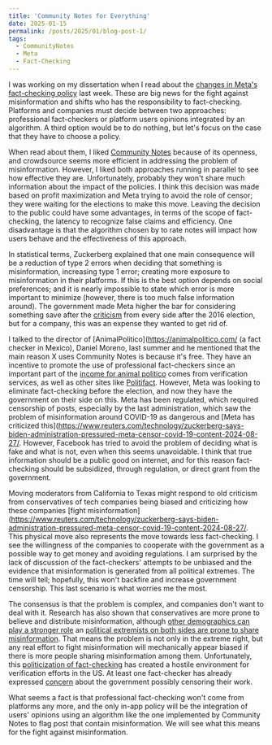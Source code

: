 ```yaml
---
title: 'Community Notes for Everything'
date: 2025-01-15
permalink: /posts/2025/01/blog-post-1/
tags:
  - CommunityNotes
  - Meta
  - Fact-Checking
---
```


I was working on my dissertation when I read about the [changes in Meta's fact-checking policy](https://about.fb.com/news/2025/01/meta-more-speech-fewer-mistakes/) last week. These are big news for the fight against misinformation and shifts who has the responsibility to fact-checking. Platforms and companies must decide between two approaches: professional fact-checkers or platform users opinions integrated by an algorithm. A third option would be to do nothing, but let's focus on the case that they have to choose a policy. 

When read about them, I liked [Community Notes](https://help.x.com/en/using-x/community-notes) because of its openness, and crowdsource seems more efficient in addressing the problem of misinformation. However, I liked both approaches running in parallel to see how effective they are. Unfortunately, probably they won't share much information about the impact of the policies. I think this decision was made based on profit maximization and Meta trying to avoid the role of censor; they were waiting for the elections to make this move. Leaving the decision to the public could have some advantages, in terms of the scope of fact-checking, the latency to recognize false claims and efficiency. One disadvantage is that the algorithm chosen by to rate notes will impact how users behave and the effectiveness of this approach.

In statistical terms, Zuckerberg explained that one main consequence will be a reduction of type 2 errors when deciding that something is misinformation, increasing type 1 error; creating more exposure to misinformation in their platforms. If this is the best option depends on social preferences; and it is nearly impossible to state which error is more important to minimize (however, there is too much false information around). The government made Meta higher the bar for considering something save after the [criticism](https://www.wired.com/story/inside-facebook-mark-zuckerberg-2-years-of-hell/) from every side after the 2016 election, but for a company, this was an expense they wanted to get rid of. 

I talked to the director of [AnimalPolitico](https://animalpolitico.com/ (a fact checker in Mexico), Daniel Moreno, last summer and he mentioned that the main reason X uses Community Notes is because it's free. They have an incentive to promote the use of professional fact-checkers since an important part of the [income for animal politico](https://animalpolitico.com/quienes-somos) comes from verification services, as well as other sites like [Politifact](https://www.politifact.com/who-pays-for-politifact/). 
However, Meta was looking to eliminate fact-checking before the election, and now they have the government on their side on this. Meta has been regulated, which required censorship of posts, especially by the last administration, which saw the problem of misinformation around COVID-19 as dangerous and [Meta has criticized this](https://www.reuters.com/technology/zuckerberg-says-biden-administration-pressured-meta-censor-covid-19-content-2024-08-27/. However, Facebook has tried to avoid the problem of deciding what is fake and what is not, even when this seems unavoidable.
I think that true information should be a public good on internet, and for this reason fact-checking should be subsidized, through regulation, or direct grant from the government. 

Moving moderators from California to Texas might respond to old criticism from conservatives of tech companies being biased and criticizing how these companies [fight misinformation](https://www.reuters.com/technology/zuckerberg-says-biden-administration-pressured-meta-censor-covid-19-content-2024-08-27/. This physical move also represents the move towards less fact-checking. I see the willingness of the companies to cooperate with the government as a possible way to get money and avoiding regulations. 
I am surprised by the lack of discussion of the fact-checkers' attempts to be unbiased and the evidence that misinformation is generated from all political extremes. 
The time will tell; hopefully, this won't backfire and increase government censorship. This last scenario is what worries me the most. 

The consensus is that the problem is complex, and companies don't want to deal with it. Research has also shown that conservatives are more prone to believe and distribute misinformation, although [other demographics can play a stronger role](https://www.sciencedirect.com/science/article/pii/S0747563224001390) an [political extremists on both sides are prone to share misinformation](https://www.nyu.edu/about/news-publications/news/2024/september/online-misinformation-most-likely-to-be-believed-by-ideological-.html). That means the problem is not only in the extreme right, but any real effort to fight misinformation will mechanically appear biased if there is more people sharing misinformation among them. Unfortunately, this [politicization of fact-checking](https://www.washingtonpost.com/politics/2025/01/10/meta-fact-checking-politics-trump/) has created a hostile environment for verification efforts in the US. At least one fact-checker has already expressed [concern](https://www.politico.com/news/magazine/2025/01/05/newsguard-trump-fcc-ftc-00196285?utm_source=substack&utm_medium=email) about the government possibly censoring their work.

What seems a fact is that professional fact-checking won't come from platforms any more, and the only in-app policy will be the integration of users' opinions using an algorithm like the one implemented by Community Notes to flag post that contain misinformation. We will see what this means for the fight against misinformation.
